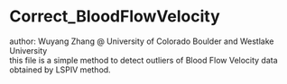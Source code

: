 # Correct_BloodFlowVelocity
author: Wuyang Zhang @ University of Colorado Boulder and Westlake University  
this file is a simple method to detect outliers of Blood Flow Velocity data obtained by LSPIV method. 
